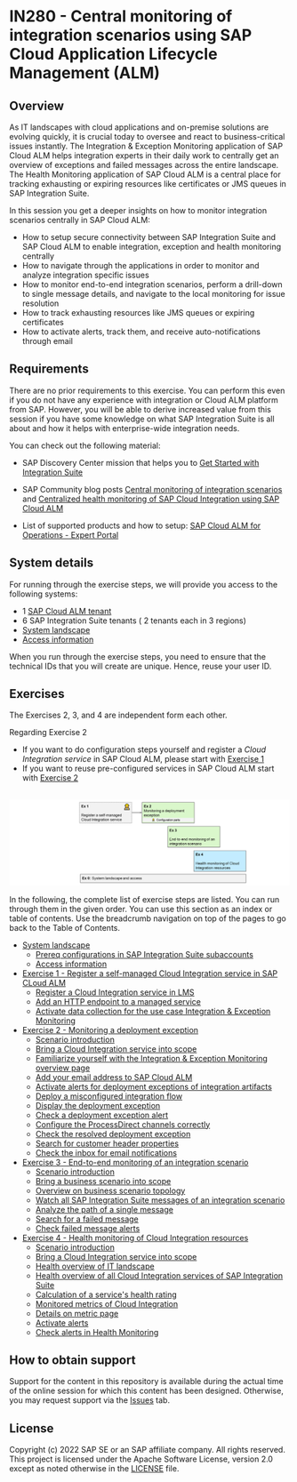 # IN280 - Central monitoring of integration scenarios using SAP Cloud Application Lifecycle Management (ALM)

## Overview

As IT landscapes with cloud applications and on-premise solutions are evolving quickly, it is crucial today to oversee and react to business-critical issues instantly. 
The Integration & Exception Monitoring application of SAP Cloud ALM helps integration experts in their daily work to centrally get an overview of exceptions and failed messages across the entire landscape. 
The Health Monitoring application of SAP Cloud ALM is a central place for tracking exhausting or expiring resources like certificates or JMS queues in SAP Integration Suite.

In this session you get a deeper insights on how to monitor integration scenarios centrally in SAP Cloud ALM:

- How to setup secure connectivity between SAP Integration Suite and SAP Cloud ALM to enable integration, exception and health monitoring  centrally
- How to navigate through the applications in order to monitor and analyze integration specific issues
- How to monitor end-to-end integration scenarios, perform a drill-down to single message details, and navigate to the local monitoring for issue resolution
- How to track exhausting resources like JMS queues or expiring certificates
- How to activate alerts, track them, and receive auto-notifications through email

## Requirements

There are no prior requirements to this exercise. You can perform this even if you do not have any experience with integration or Cloud ALM platform from SAP. However, you will be able to derive increased value from this session if you have some knowledge on what SAP Integration Suite is all about and how it helps with enterprise-wide integration needs.

You can check out the following material:

- SAP Discovery Center mission that helps you to [Get Started with Integration Suite](https://discovery-center.cloud.sap/protected/index.html#/missiondetail/3258/3327)

- SAP Community blog posts [Central monitoring of integration scenarios](https://blogs.sap.com/2021/12/21/central-monitoring-of-integration-scenarios-using-sap-cloud-alm/) and [Centralized health monitoring of SAP Cloud Integration using SAP Cloud ALM](https://blogs.sap.com/2022/02/07/centralized-health-monitoring-of-sap-cloud-integration-using-sap-cloud-alm/)

- List of supported products and how to setup: [SAP Cloud ALM for Operations - Expert Portal](https://support.sap.com/en/alm/sap-cloud-alm/operations/expert-portal.html)

## System details

For running through the exercise steps, we will provide you access to the following systems:

- 1 [SAP Cloud ALM tenant](https://teched22-cloudalm-003.eu10.alm.cloud.sap/launchpad#Shell-home)
- 6 SAP Integration Suite tenants ( 2 tenants each in 3 regions)
- [System landscape](/exercises/ex0/)
- [Access information](/exercises/ex0/ex02)

When you run through the exercise steps, you need to ensure that the technical IDs that you will create are unique. Hence, reuse your user ID.

## Exercises

The Exercises 2, 3, and 4 are independent form each other. 

Regarding Exercise 2
- If you want to do configuration steps yourself and register a *Cloud Integration service* in SAP Cloud ALM, please start with [Exercise 1](/exercises/ex1/README.md)
- If you want to reuse pre-configured services in SAP Cloud ALM start with [Exercise 2](/exercises/ex2/README.md)

<br>![](/exercises/ex0/images/IN280Exercises.png)



In the following, the complete list of exercise steps are listed. You can run through them in the given order. You can use this section as an index or table of contents. Use the breadcrumb navigation on top of the pages to go back to the Table of Contents.

- [System landscape](/exercises/ex0/)
    - [Prereq configurations in SAP Integration Suite subaccounts](/exercises/ex0/ex01/)
    - [Access information](/exercises/ex0/ex02/)
- [Exercise 1 - Register a self-managed Cloud Integration service in SAP CLoud ALM](/exercises/ex1/README.md)
    - [Register a Cloud Integration service in LMS](/exercises/ex1/ex11/)
    - [Add an HTTP endpoint to a managed service](/exercises/ex1/ex12/)
    - [Activate data collection for the use case Integration & Exception Monitoring](/exercises/ex1/ex13/)
- [Exercise 2 - Monitoring a deployment exception](/exercises/ex2/README.md)
    - [Scenario introduction](/exercises/ex2/ex20/)
    - [Bring a Cloud Integration service into scope](/exercises/ex2/ex21/)
    - [Familiarize yourself with the Integration & Exception Monitoring overview page](/exercises/ex2/ex22/)    
    - [Add your email address to SAP Cloud ALM](/exercises/ex2/ex23/) 
    - [Activate alerts for deployment exceptions of integration artifacts](/exercises/ex2/ex24/)
    - [Deploy a misconfigured integration flow](/exercises/ex2/ex25/)
    - [Display the deployment exception](/exercises/ex2/ex26/)
    - [Check a deployment exception alert](/exercises/ex2/ex27)
    - [Configure the ProcessDirect channels correctly](/exercises/ex2/ex28/)
    - [Check the resolved deployment exception](/exercises/ex2/ex29/)
    - [Search for customer header properties](/exercises/ex2/ex210/)
    - [Check the inbox for email notifications](/exercises/ex2/ex211/)
- [Exercise 3 - End-to-end monitoring of an integration scenario](/exercises/ex3/)
    - [Scenario introduction](/exercises/ex3/ex30/)
    - [Bring a business scenario into scope](/exercises/ex3/ex31)
    - [Overview on business scenario topology](/exercises/ex3/ex32)
    - [Watch all SAP Integration Suite messages of an integration scenario](/exercises/ex3/ex33/)
    - [Analyze the path of a single message](/exercises/ex3/ex34)
    - [Search for a failed message](/exercises/ex3/ex35)
    - [Check failed message alerts](/exercises/ex3/ex36)
- [Exercise 4 - Health monitoring of Cloud Integration resources](/exercises/ex4/readme.md)
    - [Scenario introduction](/exercises/ex4/ex40)
    - [Bring a Cloud Integration service into scope](/exercises/ex4/ex41)
    - [Health overview of IT landscape](/exercises/ex4/ex42)
    - [Health overview of all Cloud Integration services of SAP Integration Suite](/exercises/ex4/ex43)
    - [Calculation of a service's health rating](/exercises/ex4/ex44)
    - [Monitored metrics of Cloud Integration](/exercises/ex4/ex45)
    - [Details on metric page](/exercises/ex4/ex46/)
    - [Activate alerts](/exercises/ex4/ex47/)
    - [Check alerts in Health Monitoring](/exercises/ex4/ex48/)

## How to obtain support

Support for the content in this repository is available during the actual time of the online session for which this content has been designed. Otherwise, you may request support via the [Issues](../../issues) tab.

## License
Copyright (c) 2022 SAP SE or an SAP affiliate company. All rights reserved. This project is licensed under the Apache Software License, version 2.0 except as noted otherwise in the [LICENSE](LICENSES/Apache-2.0.txt) file.
